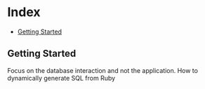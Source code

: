 # Index

* [Getting Started](#getting-started)



## Getting Started

Focus on the database interaction and not the application. How to dynamically generate SQL from Ruby
